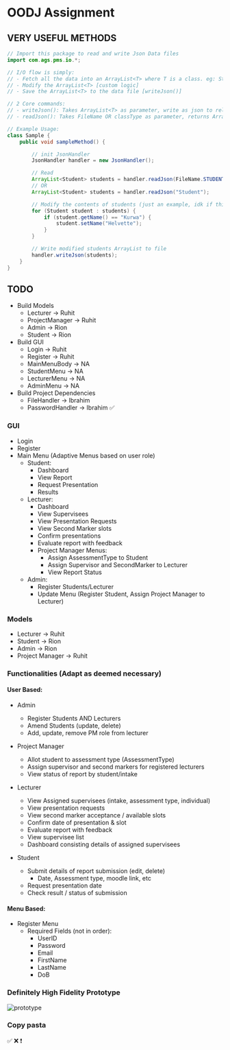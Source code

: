# OODJ Assignment

## VERY USEFUL METHODS

```java
// Import this package to read and write Json Data files
import com.ags.pms.io.*;

// I/O flow is simply:
// - Fetch all the data into an ArrayList<T> where T is a class. eg: Student, Admin [readJson()]
// - Modify the ArrayList<T> [custom logic]
// - Save the ArrayList<T> to the data file [writeJson()]

// 2 Core commands:
// - writeJson(): Takes ArrayList<T> as parameter, write as json to relavant file. [1 overload]
// - readJson(): Takes FileName OR classType as parameter, returns ArrayList<T>. [2 overloads] 

// Example Usage:
class Sample {
    public void sampleMethod() {

        // init JsonHandler
        JsonHandler handler = new JsonHandler();  

        // Read 
        ArrayList<Student> students = handler.readJson(FileName.STUDENTS); 
        // OR
        ArrayList<Student> students = handler.readJson("Student");

        // Modify the contents of students (just an example, idk if this works)
        for (Student student : students) {
            if (student.getName() == "Kurwa") {
                student.setName("Helvette");
            }
        }

        // Write modified students ArrayList to file
        handler.writeJson(students);
    }
}

```

## TODO
- Build Models
    - Lecturer -> Ruhit
    - ProjectManager -> Ruhit
    - Admin -> Rion
    - Student -> Rion
- Build GUI
    - Login -> Ruhit
    - Register -> Ruhit
    - MainMenuBody -> NA
    - StudentMenu -> NA
    - LecturerMenu -> NA
    - AdminMenu -> NA
- Build Project Dependencies
    - FileHandler -> Ibrahim
    - PasswordHandler -> Ibrahim ✅
    

### GUI
- Login
- Register
- Main Menu (Adaptive Menus based on user role)
    - Student:
        - Dashboard
        - View Report
        - Request Presentation
        - Results
    - Lecturer:
        - Dashboard
        - View Supervisees
        - View Presentation Requests
        - View Second Marker slots
        - Confirm presentations
        - Evaluate report with feedback
        - Project Manager Menus:
            - Assign AssessmentType to Student
            - Assign Supervisor and SecondMarker to Lecturer
            - View Report Status
    - Admin:
        - Register Students/Lecturer
        - Update Menu (Register Student,  Assign Project Manager to Lecturer)


### Models
- Lecturer -> Ruhit
- Student -> Rion
- Admin -> Rion
- Project Manager -> Ruhit

### Functionalities (Adapt as deemed necessary)
#### User Based:
- Admin
    - Register Students AND Lecturers
    - Amend Students (update, delete)
    - Add, update, remove PM role from lecturer

- Project Manager
    - Allot student to assessment type (AssessmentType)
    - Assign supervisor and second markers for registered lecturers
    - View status of report by student/intake

- Lecturer
    - View Assigned supervisees (intake, assessment type, individual)
    - View presentation requests
    - View second marker acceptance / available slots
    - Confirm date of presentation & slot
    - Evaluate report with feedback
    - View supervisee list
    - Dashboard consisting details of assigned supervisees

- Student
    - Submit details of report submission (edit, delete)
        - Date, Assessment type, moodle link, etc
    - Request presentation date
    - Check result / status of submission

#### Menu Based:
- Register Menu
    - Required Fields (not in order): 
        - UserID
        - Password 
        - Email
        - FirstName
        - LastName
        - DoB

### Definitely High Fidelity Prototype
![prototype](https://i.imgur.com/ICzJID8.png)

### Copy pasta
✅
❌
❗